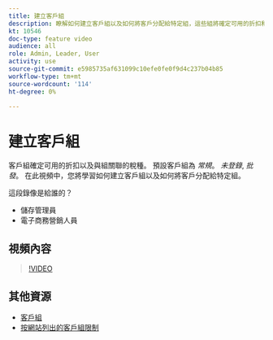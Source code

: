 ```yaml
---
title: 建立客戶組
description: 瞭解如何建立客戶組以及如何將客戶分配給特定組，這些組將確定可用的折扣和關聯的稅分類。
kt: 10546
doc-type: feature video
audience: all
role: Admin, Leader, User
activity: use
source-git-commit: e5985735af631099c10efe0fe0f9d4c237b04b85
workflow-type: tm+mt
source-wordcount: '114'
ht-degree: 0%

---
```


# 建立客戶組

客戶組確定可用的折扣以及與組關聯的稅種。 預設客戶組為 _常規_。 _未登錄_, _批發_。 在此視頻中，您將學習如何建立客戶組以及如何將客戶分配給特定組。

這段錄像是給誰的？

- 儲存管理員
- 電子商務營銷人員

## 視頻內容

>[!VIDEO](https://video.tv.adobe.com/v/343660?quality=12&learn=on)

## 其他資源

- [客戶組](https://docs.magento.com/user-guide/customers/customer-groups.html)
- [按網站列出的客戶組限制](https://developer.adobe.com/commerce/php/development/components/indexing/optimization/#customer-group-limitations-by-websites)